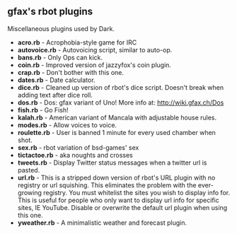 ## gfax's rbot plugins

Miscellaneous plugins used by Dark.

+ __acro.rb__ - Acrophobia-style game for IRC
+ __autovoice.rb__ - Autovoicing script, similar to auto-op.
+ __bans.rb__ - Only Ops can kick.
+ __coin.rb__ - Improved version of jazzyfox's coin plugin.
+ __crap.rb__ - Don't bother with this one.
+ __dates.rb__ - Date calculator.
+ __dice.rb__ - Cleaned up version of rbot's dice script. Doesn't break when adding text after dice roll.
+ __dos.rb__ - Dos: gfax variant of Uno! More info at: http://wiki.gfax.ch/Dos
+ __fish.rb__ - Go Fish!
+ __kalah.rb__ - American variant of Mancala with adjustable house rules.
+ __modes.rb__ - Allow voices to voice.
+ __roulette.rb__ - User is banned 1 minute for every used chamber when shot.
+ __sex.rb__ - rbot variation of bsd-games' sex
+ __tictactoe.rb__ - aka noughts and crosses
+ __tweets.rb__ - Display Twitter status messages when a twitter url is pasted.
+ __url.rb__ - This is a stripped down version of rbot's URL plugin with no registry or url squishing. This eliminates the problem with the ever-growing registry. You must whitelist the sites you wish to display info for. This is useful for people who only want to display url info for specific sites, IE YouTube. Disable or overwrite the default url plugin when using this one.
+ __yweather.rb__ - A minimalistic weather and forecast plugin.
